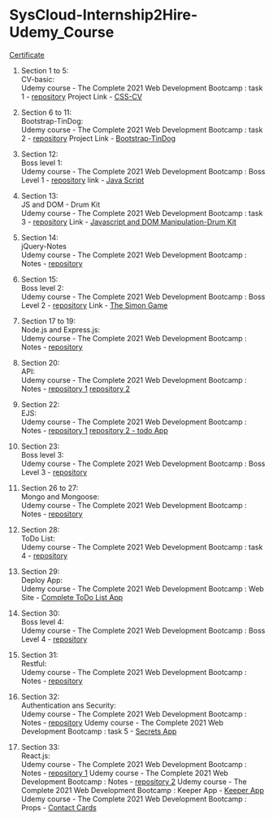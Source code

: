 # SysCloud-Internship2Hire-Udemy_Course
<a href="https://www.udemy.com/certificate/UC-13388f16-ff72-47e7-894a-8bf8acafefdd/"> Certificate </a>

1. Section 1 to 5: <br>
CV-basic:<br>
Udemy course - The Complete 2021 Web Development Bootcamp : task 1 - <a href="https://github.com/Harsh5itha/CV-basic">repository</a>
  Project Link - <a href="https://harsh5itha.github.io/CV-basic/"> CSS-CV </a>

2. Section 6 to 11: <br>
Bootstrap-TinDog: <br>
Udemy course - The Complete 2021 Web Development Bootcamp : task 2 - <a href="https://github.com/Harsh5itha/TinDog">repository</a>
Project Link - <a href="https://harsh5itha.github.io/TinDog/">Bootstrap-TinDog</a>

3. Section 12: <br>
  Boss level 1:<br>
  Udemy course - The Complete 2021 Web Development Bootcamp : Boss Level 1 - <a href="https://github.com/Harsh5itha/Boss-Level-1">repository</a>
  link - <a href="https://harsh5itha.github.io/Boss-Level-1/"> Java Script</a>

4. Section 13: <br>
  JS and DOM - Drum Kit<br>
  Udemy course - The Complete 2021 Web Development Bootcamp : task 3 - <a href="https://github.com/Harsh5itha/Drum-kit">repository</a>
Link - <a href ="https://harsh5itha.github.io/Drum-kit/">Javascript and DOM Manipulation-Drum Kit</a>

5. Section 14: <br>
   jQuery-Notes<br>
   Udemy course - The Complete 2021 Web Development Bootcamp : Notes - <a href="https://github.com/Harsh5itha/jQuery-Notes">repository</a>

6. Section 15: <br>
   Boss level 2: <br>
   Udemy course - The Complete 2021 Web Development Bootcamp : Boss Level 2 - <a href="https://github.com/Harsh5itha/Boss-Level-2">repository</a>
   Link - <a href = "https://harsh5itha.github.io/Boss-Level-2/">The Simon Game</a>

7. Section 17 to 19:<br>
   Node.js and Express.js: <br>
   Udemy course - The Complete 2021 Web Development Bootcamp : Notes - <a href="https://github.com/Harsh5itha/Node.js-Notes">repository</a>
   
8. Section 20:    <br>
   API:<br>
   Udemy course - The Complete 2021 Web Development Bootcamp : Notes - <a href="https://github.com/Harsh5itha/API-Notes">repository 1</a> 
   <a href="https://github.com/Harsh5itha/API-SignUpPage">repository 2</a>
 
9. Section 22:<br>
   EJS:<br>
   Udemy course - The Complete 2021 Web Development Bootcamp : Notes - <a href="https://github.com/Harsh5itha/EJS-Notes">repository 1</a> 
   <a href="https://github.com/Harsh5itha/ToDo-List">repository 2 - todo App</a>
   
10. Section 23:<br>
    Boss level 3: <br>
    Udemy course - The Complete 2021 Web Development Bootcamp : Boss Level 3 - <a href="https://github.com/Harsh5itha/Boss-Level-3">repository</a>
   
11. Section 26 to 27:<br>
    Mongo and Mongoose:<br>
    Udemy course - The Complete 2021 Web Development Bootcamp : Notes - <a href="https://github.com/Harsh5itha/Mongo-and-Mongoose-Notes">repository</a> 
   
12. Section 28:<br>
    ToDo List:<br>
    Udemy course - The Complete 2021 Web Development Bootcamp : task 4 - <a href="https://github.com/Harsh5itha/TodoList">repository</a> 

13. Section 29:<br>
    Deploy App:<br>
    Udemy course - The Complete 2021 Web Development Bootcamp : Web Site - <a href="https://aqueous-caverns-42512.herokuapp.com/">Complete ToDo List App</a> 

14. Section 30:<br>
    Boss level 4: <br>
    Udemy course - The Complete 2021 Web Development Bootcamp : Boss Level 4 - <a href="https://github.com/Harsh5itha/TodoList">repository</a>
   
15. Section 31:<br>
    Restful: <br>
    Udemy course - The Complete 2021 Web Development Bootcamp : Notes - <a href="https://github.com/Harsh5itha/RESTful-API">repository</a> 
   
16. Section 32:<br>
    Authentication ans Security:<br>
    Udemy course - The Complete 2021 Web Development Bootcamp : Notes - <a href="https://github.com/Harsh5itha/Secrets">repository</a> 
    Udemy course - The Complete 2021 Web Development Bootcamp : task 5 - <a href="https://github.com/Harsh5itha/SecretsApp">Secrets App</a> 
   
17. Section 33:<br>
    React.js:<br>
    Udemy course - The Complete 2021 Web Development Bootcamp : Notes - <a href="https://github.com/Harsh5itha/React.js_Sandbox_Works">repository 1</a> 
    Udemy course - The Complete 2021 Web Development Bootcamp : Notes - <a href="https://github.com/Harsh5itha/react.js">repository 2</a> 
    Udemy course - The Complete 2021 Web Development Bootcamp : Keeper App - <a href="https://github.com/Harsh5itha/react.js">Keeper App</a> 
    Udemy course - The Complete 2021 Web Development Bootcamp : Props - <a href="https://github.com/Harsh5itha/React_Props_Contact_Cards">Contact Cards</a> 
